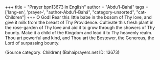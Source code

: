 +++
title = "Prayer bpn13673 in English"
author = "Abdu'l-Bahá"
tags = ['lang-en', 'prayer-', "author-Abdu'l-Bahá", "category-unsorted", "cat-Children"]
+++
O God! Rear this little babe in the bosom of Thy love, and give it milk from the breast of Thy Providence. Cultivate this fresh plant in the rose-garden of Thy love and aid it to grow through the showers of Thy bounty. Make it a child of the Kingdom and lead it to Thy heavenly realm. Thou art powerful and kind, and Thou art the Bestower, the Generous, the Lord of surpassing bounty.

(Source category: Children)
(Bahaiprayers.net ID: 13673)
